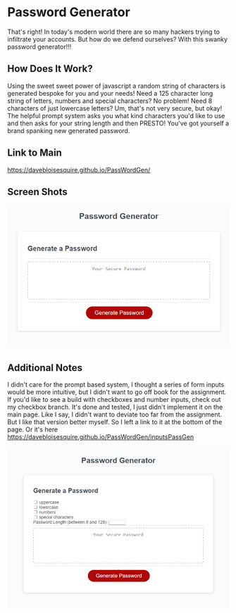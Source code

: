 # Password Generator
That's right! In today's modern world there are so many hackers trying to infiltrate your accounts.
But how do we defend ourselves? With this swanky password generator!!!

## How Does It Work?
Using the sweet sweet power of javascript a random string of characters is generated bespoke for you and your needs!
Need a 125 character long string of letters, numbers and special characters? No problem! Need 8 characters of just lowercase letters? Um, that's not very secure, but okay!
The helpful prompt system asks you what kind characters you'd like to use and then asks for your string length and then PRESTO! You've got yourself a brand spanking new generated password.

## Link to Main
https://davebloisesquire.github.io/PassWordGen/

## Screen Shots
![MainPasswordGenerator](./images/MainPasswordGenerator.png)

## Additional Notes
I didn't care for the prompt based system, I thought a series of form inputs would be more intuitive, but I didn't want to go off book for the assignment.
If you'd like to see a build with checkboxes and number inputs, check out my checkbox branch. It's done and tested, I just didn't implement it on the main page. Like I say, I didn't want to deviate too far from the assignment. But I like that version better myself. So I left a link to it at the bottom of the page. Or it's here https://davebloisesquire.github.io/PassWordGen/inputsPassGen

![MainPasswordGenerator](./images/PassWordGeneratorWithInputs.png)
